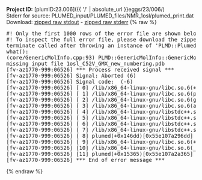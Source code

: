 **Project ID:** [plumID:23.006]({{ '/' | absolute_url }}eggs/23/006/)  
Stderr for source:  PLUMED_input/PLUMED_files/NMR_1osl/plumed_print.dat   
Download: [zipped raw stdout](plumed_print.dat.plumed.stdout.txt.zip) - [zipped raw stderr](plumed_print.dat.plumed.stderr.txt.zip) 
{% raw %}
<pre>
#! Only the first 1000 rows of the error file are shown below
#! To inspect the full error file, please download the zipped raw stderr file above
terminate called after throwing an instance of 'PLMD::Plumed::ExceptionError'
what():
(core/GenericMolInfo.cpp:93) PLMD::GenericMolInfo::GenericMolInfo(const PLMD::ActionOptions&)
missing input file 1osl_C52V_GMX_new_numbering.pdb
[fv-az1770-999:06526] *** Process received signal ***
[fv-az1770-999:06526] Signal: Aborted (6)
[fv-az1770-999:06526] Signal code:  (-6)
[fv-az1770-999:06526] [ 0] /lib/x86_64-linux-gnu/libc.so.6(+0x45330)[0x7ffb6f645330]
[fv-az1770-999:06526] [ 1] /lib/x86_64-linux-gnu/libc.so.6(pthread_kill+0x11c)[0x7ffb6f69eb2c]
[fv-az1770-999:06526] [ 2] /lib/x86_64-linux-gnu/libc.so.6(gsignal+0x1e)[0x7ffb6f64527e]
[fv-az1770-999:06526] [ 3] /lib/x86_64-linux-gnu/libc.so.6(abort+0xdf)[0x7ffb6f6288ff]
[fv-az1770-999:06526] [ 4] /lib/x86_64-linux-gnu/libstdc++.so.6(+0xa5ff5)[0x7ffb6faa5ff5]
[fv-az1770-999:06526] [ 5] /lib/x86_64-linux-gnu/libstdc++.so.6(+0xbb0da)[0x7ffb6fabb0da]
[fv-az1770-999:06526] [ 6] /lib/x86_64-linux-gnu/libstdc++.so.6(_ZSt10unexpectedv+0x0)[0x7ffb6faa5a55]
[fv-az1770-999:06526] [ 7] /lib/x86_64-linux-gnu/libstdc++.so.6(+0xa5a6f)[0x7ffb6faa5a6f]
[fv-az1770-999:06526] [ 8] plumed(+0x146dd)[0x55e107a296dd]
[fv-az1770-999:06526] [ 9] /lib/x86_64-linux-gnu/libc.so.6(+0x2a1ca)[0x7ffb6f62a1ca]
[fv-az1770-999:06526] [10] /lib/x86_64-linux-gnu/libc.so.6(__libc_start_main+0x8b)[0x7ffb6f62a28b]
[fv-az1770-999:06526] [11] plumed(+0x15365)[0x55e107a2a365]
[fv-az1770-999:06526] *** End of error message ***
</pre>
{% endraw %}
